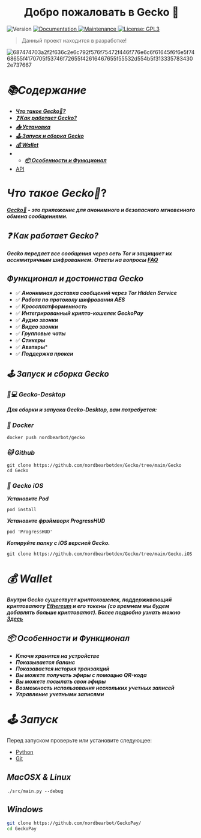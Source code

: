 <h1 align="center">Добро пожаловать в Gecko 👋</h1>
<p>
  <img alt="Version" src="https://img.shields.io/badge/version-1.1-blue.svg?cacheSeconds=2592000" />
  <a href="https://github.com/kefranabg/readme-md-generator#readme" target="_blank">
    <img alt="Documentation" src="https://img.shields.io/badge/documentation-yes-brightgreen.svg" />
  </a>
  <a href="https://github.com/kefranabg/readme-md-generator/graphs/commit-activity" target="_blank">
    <img alt="Maintenance" src="https://img.shields.io/badge/Maintained%3F-yes-green.svg" />
  </a>
  <a href="https://github.com/kefranabg/readme-md-generator/blob/master/LICENSE" target="_blank">
    <img alt="License: GPL3" src="https://img.shields.io/github/license/nordbearbotdev/Mitoo" />
  </a>
</p>


> Данный проект находится в разработке!


![687474703a2f2f636c2e6c792f576f75472f446f776e6c6f61645f6f6e5f7468655f4170705f53746f72655f42616467655f55532d554b5f3133357834302e737667](https://user-images.githubusercontent.com/85753549/174477372-a8beeb23-2122-4cc4-8ba7-261dd0349031.svg)


# ***📚Содержание***
* [***Что такое Gecko🦎?***]()
* [***❓ Как работает Gecko?***]()
* [***📥 Установка***]()
* [***🕹️ Запуск и сборка Gecko***]()
* [***💰 Wallet***]()
* * [***📦 Особенности и Функционал***]()
* [API]()

# ***Что такое Gecko🦎***?
***[Gecko🦎](https://github.com/nordbearbotdev/Gecko) - это приложение для анонимного и безопасного мгновенного обмена сообщениями.***

## ***❓ Как работает Gecko?***
***Gecko передает все сообщения через сеть Tor и защищает их ассимитричным шифрованием. Ответы на вопросы [FAQ]()***

## ***Функционал и достоинства Gecko***
- ✅ ***Анонимная доставка сообщений через Tor Hidden Service***
- ✅ ***Работа по протоколу шифрования AES***
- ✅ ***Кроссплатформенность***
- ✅ ***Интегрированный крипто-кошелек GeckoPay***
- ✅ ***Аудио звонки***
- ✅ ***Видео звонки***
- ✅ ***Групповые чаты***
- ✅ ***Стикеры***
- ✅ **Аватары***
- ✅ ***Поддержка прокси***

## ***🕹️ Запуск и сборка Gecko***
### ***🦎💻 Gecko-Desktop***
***Для сборки и запуска Gecko-Desktop, вам потребуется:***

### ***🐳 Docker***
```shell
docker push nordbearbot/gecko
```
### ***🐱 Github***
```shell
git clone https://github.com/nordbearbotdev/Gecko/tree/main/Gecko
cd Gecko
```

### ***🍏 Gecko iOS***  
***Установите Pod***
```shell
pod install
```
***Установите фрэймворк ProgressHUD***
```shell
pod 'ProgressHUD'
```
***Копируйте папку с iOS версией Gecko.***
```shell
git clone https://github.com/nordbearbotdev/Gecko/tree/main/Gecko.iOS
```

# ***💰 Wallet***
***Внутри Gecko существует криптокошелек, поддерживающий криптовалюту [Ethereum](https://ethereum.org/en/) и его токены (со времнем мы будем добавлять больше криптовалют). Более подробно узнать можно [Здесь]()***

## ***📦 Особенности и Функционал***
* ***Ключи хранятся на устройстве***
* ***Показывается баланс***
* ***Показавается история транзакций***
* ***Вы можете получать эфиры с помощью QR-кода***
* ***Вы можете посылать свои эфиры***
* ***Возможность использования нескольких учетных записей***
* ***Управление учетными записями***

# ***🕹️ Запуск***
Перед запуском проверьте или установите следующее:
- [Python]()
- [Git]()

## ***MacOSX & Linux***

```shell
./src/main.py --debug

```

## ***Windows***

```bash
git clone https://github.com/nordbearbot/GeckoPay/
cd GeckoPay
```
